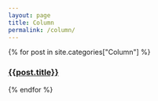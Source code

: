 ```yaml
---
layout: page
title: Column
permalink: /column/
---
```


<div>
  {% for post in site.categories["Column"] %}
  <article class="archive-item">
    <h3><a href="{{ site.baseurl }}{{ post.url }}">{{post.title}}</a></h3>
  </article>
  {% endfor %}
</div>